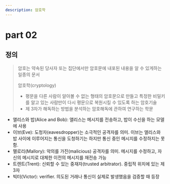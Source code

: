 ```yaml
---
description: 암호학
---
```


# part 02

## 정의

> 암호는 약속된 당사자 또는 집단에서만 암호문에 내포된 내용을 알 수 있게하는 일종의 문서
>
> 암호학\(cryptology\)
>
> * 평문을 다른 사람이 알아볼 수 없는 형태의 암호문으로 만들고 특정한 비밀키를 알고 있는 사람만이 다시 평문으로 복원시킬 수 있도록 하는 암호기술
> * 제 3자가 해독하는 방법을 분석하는 암호해독에 관하여 연구하는 학문



* 앨리스와 밥\(Alice and Bob\): 앨리스는 메시지를 전송하고, 밥이 수신을 하는 모델에 사용 
* 이브\(Eve\): 도청자\(eavesdropper\)는 소극적인 공격자를 의미. 이브는 앨리스와 밥 사이에 이루어지는 통신을 도청하기는 하지만 통신 중인 메시지를 수정하지는 못함. 
* 맬로리\(Mallory\): 악의를 가진\(malicious\) 공격자를 의미. 메시지를 수정하고, 자신의 메시지로 대체한 이전의 메시지를 재전송 가능 
* 트렌트\(Trent\): 신뢰할 수 있는 중재자\(trusted arbitrator\). 중립적 위치에 있는 제 3자 
* 빅터\(Victor\): verifier. 의도된 거래나 통신이 실제로 발생했음을 검증할 때 등장 





